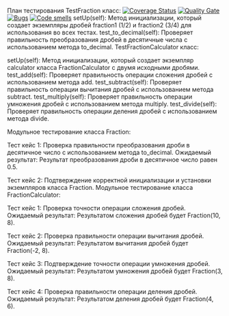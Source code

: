 План тестирования
TestFraction класс:
[![Coverage Status](https://coveralls.io/repos/github/Anatoliy2001/calcul2.0./badge.svg?branch=main)](https://coveralls.io/github/Anatoliy2001/calcul2.0.?branch=main)
[![Quality Gate](https://sonarcloud.io/api/project_badges/measure?project=github/Anatoliy2001_calcul2.0.&metric=alert_status)](https://sonarcloud.io/dashboard?id=Anatoliy2001_calcul2.0.)
[![Bugs](https://sonarcloud.io/api/project_badges/measure?project=Anatoliy2001_calcul2.0.&metric=bugs)](https://sonarcloud.io/summary/new_code?id=Anatoliy2001_calcul2.0.)
[![Code smells](https://sonarcloud.io/api/project_badges/measure?project=Anatoliy2001_calcul2.0.&metric=code_smells)](https://sonarcloud.io/dashboard?id=Anatoliy2001_calcul2.0.)
setUp(self): Метод инициализации, который создает экземпляры дробей fraction1 (1/2) и fraction2 (3/4) для использования во всех тестах.
test_to_decimal(self): Проверяет правильность преобразования дробей в десятичные числа с использованием метода to_decimal.
TestFractionCalculator класс:

setUp(self): Метод инициализации, который создает экземпляр calculator класса FractionCalculator с двумя исходными дробями.
test_add(self): Проверяет правильность операции сложения дробей с использованием метода add.
test_subtract(self): Проверяет правильность операции вычитания дробей с использованием метода subtract.
test_multiply(self): Проверяет правильность операции умножения дробей с использованием метода multiply.
test_divide(self): Проверяет правильность операции деления дробей с использованием метода divide.

Модульное тестирование класса Fraction:

Тест кейс 1: Проверка правильности преобразования дроби в десятичное число с использованием метода to_decimal.
Ожидаемый результат: Результат преобразования дроби в десятичное число равен 0.5.

Тест кейс 2: Подтверждение корректной инициализации и установки экземпляров класса Fraction.
Модульное тестирование класса FractionCalculator:

Тест кейс 1: Проверка точности операции сложения дробей.
Ожидаемый результат: Результатом сложения дробей будет Fraction(10, 8).

Тест кейс 2: Проверка правильности операции вычитания дробей.
Ожидаемый результат: Результатом вычитания дробей будет Fraction(-2, 8).

Тест кейс 3: Подтверждение точности операции умножения дробей.
Ожидаемый результат: Результатом умножения дробей будет Fraction(3, 8).

Тест кейс 4: Проверка правильности операции деления дробей.
Ожидаемый результат: Результатом деления дробей будет Fraction(4, 6).

